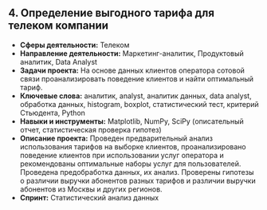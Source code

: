 ## 4. Определение выгодного тарифа для телеком компании

- **Сферы деятельности:** Телеком
- **Направление деятельности:** Маркетинг-аналитик, Продуктовый аналитик, Data Analyst
- **Задачи проекта:** На основе данных клиентов оператора сотовой связи проанализировать поведение клиентов и найти оптимальный тариф.
- **Ключевые слова:** аналитик, analyst, аналитик данных, data analyst, обработка данных, histogram, boxplot, статистический тест, критерий Стьюдента, Python
- **Навыки и инструменты:** Matplotlib, NumPy, SciPy (описательный отчет, статистическая проверка гипотез)
- **Описание проекта:** Проведен предварительный анализ использования тарифов на выборке клиентов, проанализировано поведение клиентов при использовании услуг оператора и рекомендованы оптимальные наборы услуг для пользователей. Проведена предобработка данных, их анализ. Проверены гипотезы о различии выручки абонентов разных тарифов и различии выручки абонентов из Москвы и других регионов.
- **Спринт:** Статистический анализ данных


